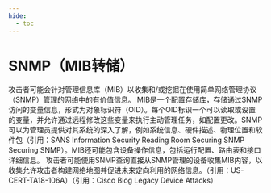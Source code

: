 ```yaml
---
hide:
  - toc
---
```


# SNMP（MIB转储）

攻击者可能会针对管理信息库（MIB）以收集和/或挖掘在使用简单网络管理协议（SNMP）管理的网络中的有价值信息。  MIB是一个配置存储库，存储通过SNMP访问的变量信息，形式为对象标识符（OID）。每个OID标识一个可以读取或设置的变量，并允许通过远程修改这些变量来执行主动管理任务，如配置更改。SNMP可以为管理员提供对其系统的深入了解，例如系统信息、硬件描述、物理位置和软件包（引用：SANS Information Security Reading Room Securing SNMP Securing SNMP）。MIB还可能包含设备操作信息，包括运行配置、路由表和接口详细信息。  攻击者可能使用SNMP查询直接从SNMP管理的设备收集MIB内容，以收集允许攻击者构建网络地图并促进未来定向利用的网络信息。（引用：US-CERT-TA18-106A）（引用：Cisco Blog Legacy Device Attacks）
